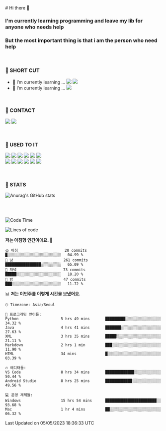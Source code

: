 <div>
# Hi there 👋

### I'm currently learning programming and leave my lib for anyone who needs help
### But the most important thing is that i am the person who need help

<br>

### 🚀 SHORT CUT

- 🔭 I’m currently learning ... <img src="https://img.shields.io/badge/Python-3776AB?style=plastic&logo=Python&logoColor=white"> <img src="https://img.shields.io/badge/C-A8B9CC?style=plastic&logo=C&logoColor=white">
- 🌱 I’m currently learning ... <img src="https://img.shields.io/badge/Tensorflow-FF6F00?style=plastic&logo=TensorFlow&logoColor=white">

<br>

### 📧 CONTACT
<a href="https://www.instagram.com/das_fef" target="_blank"><img src="https://img.shields.io/badge/Instagram-E4405F?style=plastic&logo=Instagram&logoColor=white"></a>
<img src="https://img.shields.io/badge/mealhouse3377@gmail.com-EA4335?style=plastic&logo=Gmail&logoColor=white">

<br>

### 📖 USED TO IT

<img src="https://img.shields.io/badge/Python-3776AB?style=plastic&logo=Python&logoColor=white"> <img src="https://img.shields.io/badge/C-A8B9CC?style=plastic&logo=C&logoColor=white"> <img src="https://img.shields.io/badge/Java-007396?style=plastic&logo=OpenJDK&logoColor=white"> <img src="https://img.shields.io/badge/Django-092E20?style=plastic&logo=Django&logoColor=white"> <img src="https://img.shields.io/badge/Tensorflow-FF6F00?style=plastic&logo=TensorFlow&logoColor=white"> <img src="https://img.shields.io/badge/R-276DC3?style=plastic&logo=R&logoColor=white"><br> 
<img src="https://img.shields.io/badge/MySql-4479A1?style=plastic&logo=MySql&logoColor=white"> <img src="https://img.shields.io/badge/MariaDB-003545?style=plastic&logo=MariaDB&logoColor=white"> <img src="https://img.shields.io/badge/Oracle-F80000?style=plastic&logo=Oracle&logoColor=white"> <img src="https://img.shields.io/badge/Jupyter-F37626?style=plastic&logo=Jupyter&logoColor=white"> <img src="https://img.shields.io/badge/Qt-41CD52?style=plastic&logo=Qt&logoColor=white"> <img src="https://img.shields.io/badge/SQLite-003B57?style=plastic&logo=SQLite&logoColor=white">

<br>

### 🔢 STATS
![Anurag's GitHub stats](https://github-readme-stats.vercel.app/api?username=dasfef&show_icons=true&theme=great-gatsby)

</div>

<br>
<br>

<!--START_SECTION:waka-->
![Code Time](http://img.shields.io/badge/Code%20Time-67%20hrs%2029%20mins-blue)

![Lines of code](https://img.shields.io/badge/%EC%A0%80%EB%8A%94%20%EC%97%AC%ED%83%9C%EA%B9%8C%EC%A7%80%20-4.3%20million%20%EC%A4%84%EC%9D%98%20%EC%BD%94%EB%93%9C%EB%A5%BC%20%EC%9E%91%EC%84%B1%ED%96%88%EC%96%B4%EC%9A%94.-blue)

**저는 아침형 인간이에요. 🐤** 

```text
🌞 아침                     20 commits          █░░░░░░░░░░░░░░░░░░░░░░░░   04.99 % 
🌆 낮　                     261 commits         ████████████████░░░░░░░░░   65.09 % 
🌃 저녁                     73 commits          █████░░░░░░░░░░░░░░░░░░░░   18.20 % 
🌙 밤　                     47 commits          ███░░░░░░░░░░░░░░░░░░░░░░   11.72 % 
```


📊 **저는 이번주를 이렇게 시간을 보냈어요.** 

```text
🕑︎ Timezone: Asia/Seoul

💬 프로그래밍 언어들: 
Python                   5 hrs 49 mins       █████████░░░░░░░░░░░░░░░░   34.32 % 
Java                     4 hrs 41 mins       ███████░░░░░░░░░░░░░░░░░░   27.63 % 
XML                      3 hrs 35 mins       █████░░░░░░░░░░░░░░░░░░░░   21.11 % 
Markdown                 2 hrs 1 min         ███░░░░░░░░░░░░░░░░░░░░░░   11.90 % 
HTML                     34 mins             █░░░░░░░░░░░░░░░░░░░░░░░░   03.39 % 

🔥 에디터들: 
VS Code                  8 hrs 34 mins       █████████████░░░░░░░░░░░░   50.44 % 
Android Studio           8 hrs 25 mins       ████████████░░░░░░░░░░░░░   49.56 % 

💻 운영 체제들: 
Windows                  15 hrs 54 mins      ███████████████████████░░   93.68 % 
Mac                      1 hr 4 mins         ██░░░░░░░░░░░░░░░░░░░░░░░   06.32 % 
```


 Last Updated on 05/05/2023 18:36:33 UTC
<!--END_SECTION:waka-->
